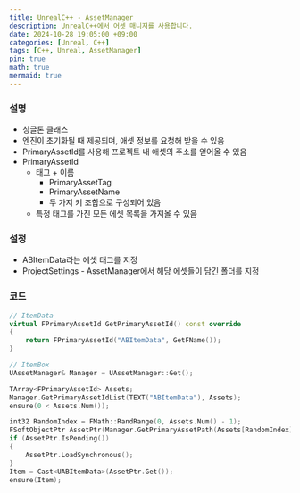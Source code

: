 ```yaml
---
title: UnrealC++ - AssetManager
description: UnrealC++에서 어셋 매니저를 사용합니다.
date: 2024-10-28 19:05:00 +09:00
categories: [Unreal, C++]
tags: [C++, Unreal, AssetManager]
pin: true
math: true
mermaid: true
---
```


### 설명

- 싱글톤 클래스
- 엔진이 초기화될 때 제공되며, 애셋 정보를 요청해 받을 수 있음
- PrimaryAssetId를 사용해 프로젝트 내 애셋의 주소를 얻어올 수 있음
- PrimaryAssetId
    - 태그 + 이름
        - PrimaryAssetTag
        - PrimaryAssetName
        - 두 가지 키 조합으로 구성되어 있음
    - 특정 태그를 가진 모든 에셋 목록을 가져올 수 있음

### 설정

- ABItemData라는 에셋 태그를 지정
- ProjectSettings - AssetManager에서 해당 에셋들이 담긴 폴더를 지정

### 코드

```cpp
// ItemData
virtual FPrimaryAssetId GetPrimaryAssetId() const override
{
	return FPrimaryAssetId("ABItemData", GetFName());
}

// ItemBox
UAssetManager& Manager = UAssetManager::Get();

TArray<FPrimaryAssetId> Assets;
Manager.GetPrimaryAssetIdList(TEXT("ABItemData"), Assets);
ensure(0 < Assets.Num());

int32 RandomIndex = FMath::RandRange(0, Assets.Num() - 1);
FSoftObjectPtr AssetPtr(Manager.GetPrimaryAssetPath(Assets[RandomIndex]));
if (AssetPtr.IsPending())
{
	AssetPtr.LoadSynchronous();
}
Item = Cast<UABItemData>(AssetPtr.Get());
ensure(Item);
```